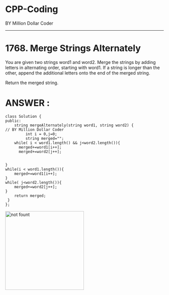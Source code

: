 # CPP-Coding
BY Million Dollar Coder 

****************************************************************************
# 1768. Merge Strings Alternately

You are given two strings word1 and word2. Merge the strings by adding letters in alternating order, starting with word1. If a string is longer than the other, append the additional letters onto the end of the merged string.

Return the merged string.
# ANSWER :
```
class Solution {
public:
    string mergeAlternately(string word1, string word2) {
// BY Million Dollar Coder
         int i = 0,j=0; 
         string merged="";
    while( i < word1.length() && j<word2.length()){
      merged+=word1[i++];
      merged+=word2[j++];


}
while(i < word1.length()){
    merged+=word1[i++];
}
while( j<word2.length()){
    merged+=word2[j++];
}
    return merged;
 }
};
```

<img scr="https://www.google.com/url?sa=i&url=https%3A%2F%2Flo-victoria.com%2Fseries%2Fleetcode-challenge&psig=AOvVaw3jvzzfmFgnwp6g9aagJTid&ust=1707982289472000&source=images&cd=vfe&opi=89978449&ved=0CBMQjRxqFwoTCIimhP2nqoQDFQAAAAAdAAAAABAY" alt="not fount" width=250>

